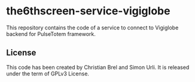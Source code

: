 # the6thscreen-service-vigiglobe

This repository contains the code of a service to connect to Vigiglobe backend for PulseTotem framework.

## License

This code has been created by Christian Brel and Simon Urli. It is released under the term of GPLv3 License.
